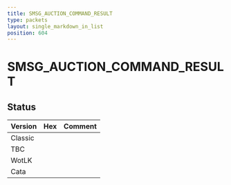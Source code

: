 ```yaml
---
title: SMSG_AUCTION_COMMAND_RESULT
type: packets
layout: single_markdown_in_list
position: 604
---
```


# SMSG_AUCTION_COMMAND_RESULT

## Status

Version | Hex | Comment
---------- | ---------- | ---------- 
Classic |  |  
TBC |  |  
WotLK |  |  
Cata |  |  
